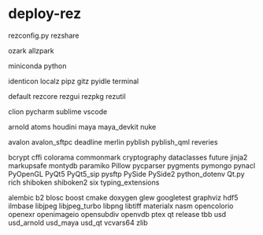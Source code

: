 # deploy-rez

rezconfig.py
rezshare

ozark
allzpark

miniconda
python

identicon
localz
pipz
gitz
pyidle
terminal

default
rezcore
rezgui
rezpkg
rezutil

clion
pycharm
sublime
vscode

arnold
atoms
houdini
maya
maya_devkit
nuke

avalon
avalon_sftpc
deadline
merlin
pyblish
pyblish_qml
reveries

bcrypt
cffi
colorama
commonmark
cryptography
dataclasses
future
jinja2
markupsafe
montydb
paramiko
Pillow
pycparser
pygments
pymongo
pynacl
PyOpenGL
PyQt5
PyQt5_sip
pysftp
PySide
PySide2
python_dotenv
Qt.py
rich
shiboken
shiboken2
six
typing_extensions

alembic
b2
blosc
boost
cmake
doxygen
glew
googletest
graphviz
hdf5
ilmbase
libjpeg
libjpeg_turbo
libpng
libtiff
materialx
nasm
opencolorio
openexr
openimageio
opensubdiv
openvdb
ptex
qt
release
tbb
usd
usd_arnold
usd_maya
usd_qt
vcvars64
zlib
